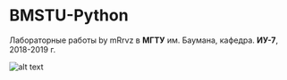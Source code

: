 # BMSTU-Python
Лабораторные работы by mRrvz  в __МГТУ__ им. Баумана, кафедра. __ИУ-7__, 2018-2019 г.

![alt text](https://sun9-6.userapi.com/c855120/v855120689/137f78/9EzoSn6B6DA.jpg)
